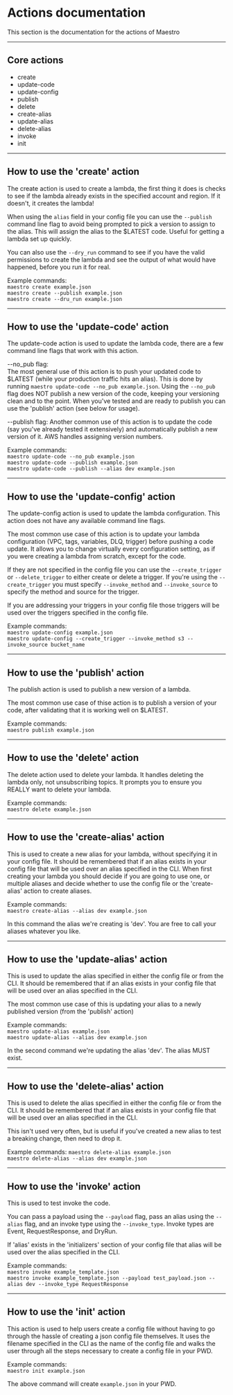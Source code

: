 # Actions documentation

This section is the documentation for the actions of Maestro 

---

## Core actions

- create  
- update-code  
- update-config  
- publish  
- delete  
- create-alias  
- update-alias  
- delete-alias  
- invoke  
- init  

---

## How to use the 'create' action 

The create action is used to create a lambda, the first thing it does is checks to see if the lambda already exists in the specified account and region. If it doesn't, it creates the lambda!  

When using the `alias` field in your config file you can use the `--publish` command line flag to avoid being prompted to pick a version to assign to the alias. This will assign the alias to the $LATEST code. Useful for getting a lambda set up quickly.   

You can also use the `--dry_run` command to see if you have the valid permissions to create the lambda and see the output of what would have happened, before you run it for real.  

Example commands:  
`maestro create example.json`  
`maestro create --publish example.json`  
`maestro create --dru_run example.json`  

---

## How to use the 'update-code' action  

The update-code action is used to update the lambda code, there are a few command line flags that work with this action.

--no_pub flag:  
The most general use of this action is to push your updated code to $LATEST (while your production traffic hits an alias). This is done by running `maestro update-code --no_pub example.json`. Using the `--no_pub` flag does NOT publish a new version of the code, keeping your versioning clean and to the point. When you've tested and are ready to publish you can use the 'publish' action (see below for usage).  

--publish flag:
Another common use of this action is to update the code (say you've already tested it extensively) and automatically publish a new version of it. AWS handles assigning version numbers.  


Example commands:  
`maestro update-code --no_pub example.json`  
`maestro update-code --publish example.json`  
`maestro update-code --publish --alias dev example.json`  

---

## How to use the 'update-config' action  

The update-config action is used to update the lambda configuration. This action does not have any available command line flags.  

The most common use case of this action is to update your lambda configuration (VPC, tags, variables, DLQ, trigger) before pushing a code update. It allows you to change virtually every configuration setting, as if you were creating a lambda from scratch, except for the code.  

If they are not specified in the config file you can use the `--create_trigger` or `--delete_trigger` to either create or delete a trigger. If you're using the `--create_trigger` you must specify `--invoke_method` and `--invoke_source` to specify the method and source for the trigger.  

If you are addressing your triggers in your config file those triggers will be used over the triggers specified in the config file.  

Example commands:  
`maestro update-config example.json`  
`maestro update-config --create_trigger --invoke_method s3 --invoke_source bucket_name`  

---

## How to use the 'publish' action  

The publish action is used to publish a new version of a lambda. 

The most common use case of thise action is to publish a version of your code, after validating that it is working well on $LATEST.

Example commands:  
`maestro publish example.json`

---

## How to use the 'delete' action  

The delete action used to delete your lambda. It handles deleting the lambda only, not unsubscribing topics. It prompts you to ensure you REALLY want to delete your lambda.

Example commands:  
`maestro delete example.json`

---

## How to use the 'create-alias' action

This is used to create a new alias for your lambda, without specifying it in your config file. It should be remembered that if an alias exists in your config file that will be used over an alias specified in the CLI. When first creating your lambda you should decide if you are going to use one, or multiple aliases and decide whether to use the config file or the 'create-alias' action to create aliases. 

Example commands:  
`maestro create-alias --alias dev example.json`

In this command the alias we're creating is 'dev'. You are free to call your aliases whatever you like.

---

## How to use the 'update-alias' action  

This is used to update the alias specified in either the config file or from the CLI. It should be remembered that if an alias exists in your config file that will be used over an alias specified in the CLI.  

The most common use case of this is updating your alias to a newly published version (from the 'publish' action)  

Example commands:  
`maestro update-alias example.json`  
`maestro update-alias --alias dev example.json`  

In the second command we're updating the alias 'dev'. The alias MUST exist. 

---

## How to use the 'delete-alias' action  

This is used to delete the alias specified in either the config file or from the CLI. It should be remembered that if an alias exists in your config file that will be used over an alias specified in the CLI.  

This isn't used very often, but is useful if you've created a new alias to test a breaking change, then need to drop it.  

Example commands: 
`maestro delete-alias example.json`  
`maestro delete-alias --alias dev example.json`  

---

## How to use the 'invoke' action  

This is used to test invoke the code.  

You can pass a payload using the `--payload` flag, pass an alias using the `--alias` flag, and an invoke type using the `--invoke_type`. Invoke types are Event, RequestResponse, and DryRun.    

If 'alias' exists in the 'initializers' section of your config file that alias will be used over the alias specified in the CLI.  

Example commands:  
`maestro invoke example_template.json`  
`maestro invoke example_template.json --payload test_payload.json --alias dev --invoke_type RequestResponse`  

--- 

## How to use the 'init' action  

This action is used to help users create a config file without having to go through the hassle of creating a json config file themselves. It uses the filename specified in the CLI as the name of the config file and walks the user through all the steps necessary to create a config file in your PWD.

Example commands:  
`maestro init example.json`  

The above command will create `example.json` in your PWD.  